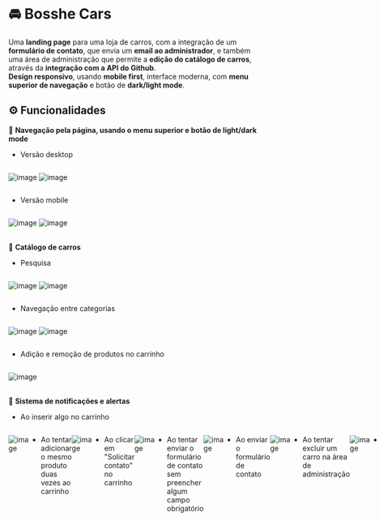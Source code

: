 # 🚘 Bosshe Cars
Uma <b>landing page</b> para uma loja de carros, com a integração de um <b>formulário de contato</b>, que envia um <b>email ao administrador</b>, e também uma área de administração que permite a <b>edição do catálogo de carros</b>, através da <b>integração com a API do Github</b>. <br> <b>Design responsivo</b>, usando <b>mobile first</b>, interface moderna, com <b>menu superior de navegação</b> e botão de <b>dark/light mode</b>.

## ⚙️ Funcionalidades

📌 <b>Navegação pela página, usando o menu superior e botão de light/dark mode</b><br>
- Versão desktop
<span style="display:flex;">

![image](https://github.com/emilyjuly/bosshe-cars/assets/87674883/5566122c-c105-4561-b553-3782acd13d10)
![image](https://github.com/emilyjuly/bosshe-cars/assets/87674883/9f7107fe-c91f-4cfd-b32f-cac45687f716)

</span>

- Versão mobile
<span style="display: flex; flex-direction: column">

![image](https://github.com/emilyjuly/bosshe-cars/assets/87674883/c2775dbf-9845-4cc5-9701-000044763c16)
![image](https://github.com/emilyjuly/bosshe-cars/assets/87674883/94d474ac-8944-4c2d-84f0-a7aee259978c)

</span>

<br>
📌 <b>Catálogo de carros</b><br>

- Pesquisa

<span style="display: flex">
  
  ![image](https://github.com/emilyjuly/bosshe-cars/assets/87674883/324cbd0b-12e9-46c7-a8e6-1687b9b092dd)
  ![image](https://github.com/emilyjuly/bosshe-cars/assets/87674883/9a080abf-d7bd-4791-a6df-1e9e212fc14b)

</span>

- Navegação entre categorias

<span style="display: flex">

  ![image](https://github.com/emilyjuly/bosshe-cars/assets/87674883/87877e19-976b-4151-901d-265d92f4e672)
  ![image](https://github.com/emilyjuly/bosshe-cars/assets/87674883/1469829e-38e2-4dbc-b9fe-25b059ad3a9a)

</span>  

- Adição e remoção de produtos no carrinho

<span style="display: flex">

![image](https://github.com/emilyjuly/bosshe-cars/assets/87674883/3402f991-d424-4523-9e5f-982965d37136)

</span>

<br>
📌 <b>Sistema de notificações e alertas</b><br>

- Ao inserir algo no carrinho

<span style="display: flex">
  
![image](https://github.com/emilyjuly/bosshe-cars/assets/87674883/a857222d-79c3-40aa-9a6b-19fdd9cc2746)
</span>

- Ao tentar adicionar o mesmo produto duas vezes ao carrinho

<span style="display: flex">
  
![image](https://github.com/emilyjuly/bosshe-cars/assets/87674883/8525cfe9-f945-41af-b6f6-ad37a65bfe52)

</span>

- Ao clicar em "Solicitar contato" no carrinho

<span style="display: flex">
  
![image](https://github.com/emilyjuly/bosshe-cars/assets/87674883/d8a29f02-7088-4665-b1c0-4c211bd5bba5)
</span>

- Ao tentar enviar o formulário de contato sem preencher algum campo obrigatório
<span style="display:flex">

![image](https://github.com/emilyjuly/bosshe-cars/assets/87674883/a5a5c434-f1bc-45b4-9cda-e2697375683d)
</span>

- Ao enviar o formulário de contato

<span style="display: flex">
  
![image](https://github.com/emilyjuly/bosshe-cars/assets/87674883/d7b31d8f-27c1-407c-b379-3b7dc8c3ec4e)
</span>

- Ao tentar excluir um carro na área de administração
<span style="display: flex">

![image](https://github.com/emilyjuly/bosshe-cars/assets/87674883/a8642e38-0f8b-467e-8651-4c16334e0bc9)
</span>

- Ao adicionar um novo carro na área de administração
<span style="display: flex">

![image](https://github.com/emilyjuly/bosshe-cars/assets/87674883/1c0090a6-c759-41b8-b0f9-13f243953437)
</span>

- Ao excluir um carro na área de administração
<span style="display:flex">

![image](https://github.com/emilyjuly/bosshe-cars/assets/87674883/dce80853-f298-4aa0-9a3c-1854b18a98e9)
</span>

<br>
📌 <b>Formulário de contato integrado com email (Resend)</b><br>

<span style="display: flex">
  
![image](https://github.com/emilyjuly/bosshe-cars/assets/87674883/c496645a-6bcf-487c-9b9b-e04fbf2c6e81)
![image](https://github.com/emilyjuly/bosshe-cars/assets/87674883/a6724d0b-dfda-4053-b816-90a21303ca43)
- Informação dos produtos do carrinho no formulário de contato
![image](https://github.com/emilyjuly/bosshe-cars/assets/87674883/8a7b3f6d-05e7-4c5f-a9cb-2da0ad10c28d)
- Demonstração do email que o formulário envia
![image](https://github.com/emilyjuly/bosshe-cars/assets/87674883/af38e2c9-cd91-4f16-92d4-562c7350f646)


</span>







<br>...README em andamento

